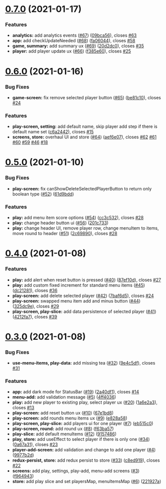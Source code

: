 # [0.7.0](https://github.com/anli/rna-scorebook/compare/0.6.0...0.7.0) (2021-01-17)


### Features

* **analytics:** add analytics events ([#67](https://github.com/anli/rna-scorebook/issues/67)) ([09bca56](https://github.com/anli/rna-scorebook/commit/09bca569685f630cd7dfe319ffc16c2949730b63)), closes [#63](https://github.com/anli/rna-scorebook/issues/63)
* **app:** add checkUpdateNeeded ([#68](https://github.com/anli/rna-scorebook/issues/68)) ([fa06044](https://github.com/anli/rna-scorebook/commit/fa06044367ad1e8e9adaa197ba0c3a555214a3fd)), closes [#58](https://github.com/anli/rna-scorebook/issues/58)
* **game, summary:** add summary ux ([#69](https://github.com/anli/rna-scorebook/issues/69)) ([20d2dc0](https://github.com/anli/rna-scorebook/commit/20d2dc05afad048f2da4371f64e74698860dc4f1)), closes [#35](https://github.com/anli/rna-scorebook/issues/35)
* **player:** add player update ux ([#66](https://github.com/anli/rna-scorebook/issues/66)) ([f385e60](https://github.com/anli/rna-scorebook/commit/f385e60f7ca3e74ff7d5bea9a17ac78ab7873fe4)), closes [#25](https://github.com/anli/rna-scorebook/issues/25)



# [0.6.0](https://github.com/anli/rna-scorebook/compare/0.5.0...0.6.0) (2021-01-16)

### Bug Fixes

- **game-screen:** fix remove selected player button ([#65](https://github.com/anli/rna-scorebook/issues/65)) ([be81c10](https://github.com/anli/rna-scorebook/commit/be81c1078ecc574be3a00efc56838f875694f3ed)), closes [#24](https://github.com/anli/rna-scorebook/issues/24)

### Features

- **play-screen, setting:** add default name, skip player add step if there is default name set ([c6a2442](https://github.com/anli/rna-scorebook/commit/c6a244245b065381da1d66cdab809877ab12a192)), closes [#15](https://github.com/anli/rna-scorebook/issues/15)
- **screens, store:** overhaul UI and store ([#64](https://github.com/anli/rna-scorebook/issues/64)) ([aef6e07](https://github.com/anli/rna-scorebook/commit/aef6e071bc478dd46e308ac82637378547223626)), closes [#62](https://github.com/anli/rna-scorebook/issues/62) [#61](https://github.com/anli/rna-scorebook/issues/61) [#60](https://github.com/anli/rna-scorebook/issues/60) [#59](https://github.com/anli/rna-scorebook/issues/59) [#46](https://github.com/anli/rna-scorebook/issues/46) [#18](https://github.com/anli/rna-scorebook/issues/18)

# [0.5.0](https://github.com/anli/rna-scorebook/compare/0.4.0...0.5.0) (2021-01-10)

### Bug Fixes

- **play-screen:** fix canShowDeleteSelectedPlayerButton to return only boolean type ([#52](https://github.com/anli/rna-scorebook/issues/52)) ([61d9bdd](https://github.com/anli/rna-scorebook/commit/61d9bddb7bd7a49d6ed72d2ace257fd10ace369a))

### Features

- **play:** add menu item score options ([#54](https://github.com/anli/rna-scorebook/issues/54)) ([cc3c532](https://github.com/anli/rna-scorebook/commit/cc3c53218072d3e9698672da51dbc1ac596ae674)), closes [#28](https://github.com/anli/rna-scorebook/issues/28)
- **play:** change header button ui ([#56](https://github.com/anli/rna-scorebook/issues/56)) ([201c733](https://github.com/anli/rna-scorebook/commit/201c7334690bf9a5833d670cd250e6515e45e4b7))
- **play:** change header UI, remove player row, change menuItem to items, move round to header ([#51](https://github.com/anli/rna-scorebook/issues/51)) ([2c69890](https://github.com/anli/rna-scorebook/commit/2c6989022f3acb81dc6f8879b886a41cb1e4fe82)), closes [#28](https://github.com/anli/rna-scorebook/issues/28)

# [0.4.0](https://github.com/anli/rna-scorebook/compare/0.3.0...0.4.0) (2021-01-08)

### Features

- **play:** add alert when reset button is pressed ([#40](https://github.com/anli/rna-scorebook/issues/40)) ([87ef10d](https://github.com/anli/rna-scorebook/commit/87ef10dcef08ec67696f4ec2ab4ae1194301e2e6)), closes [#27](https://github.com/anli/rna-scorebook/issues/27)
- **play:** add custom fixed increment for standard menu items ([#45](https://github.com/anli/rna-scorebook/issues/45)) ([dc21281](https://github.com/anli/rna-scorebook/commit/dc21281c74170fa79fad81fc5c9dcc36739bda24)), closes [#36](https://github.com/anli/rna-scorebook/issues/36)
- **play-screen:** add delete selected player ([#42](https://github.com/anli/rna-scorebook/issues/42)) ([7baf6d5](https://github.com/anli/rna-scorebook/commit/7baf6d5ac461e5cefc235224979c55954cca060c)), closes [#24](https://github.com/anli/rna-scorebook/issues/24)
- **play-screen:** swapped menu item add and minus button ([#44](https://github.com/anli/rna-scorebook/issues/44)) ([325dc9e](https://github.com/anli/rna-scorebook/commit/325dc9e83e6731ef283ad98f322cd02f50b5ea4c)), closes [#29](https://github.com/anli/rna-scorebook/issues/29)
- **play-screen, play-slice:** add data persistence of selected player ([#41](https://github.com/anli/rna-scorebook/issues/41)) ([4212fa7](https://github.com/anli/rna-scorebook/commit/4212fa701344f2d66a4225a2d789f5d847b52f49)), closes [#39](https://github.com/anli/rna-scorebook/issues/39)

# [0.3.0](https://github.com/anli/rna-scorebook/compare/f9649433be9bd66feb893942c6109f6b78ee71ae...0.3.0) (2021-01-08)

### Bug Fixes

- **use-menu-items, play-data:** add missing tea ([#32](https://github.com/anli/rna-scorebook/issues/32)) ([9e4c5df](https://github.com/anli/rna-scorebook/commit/9e4c5dfec179daaa29e1d1f630c5b0a3bf73753b)), closes [#31](https://github.com/anli/rna-scorebook/issues/31)

### Features

- **app:** add dark mode for StatusBar ([#19](https://github.com/anli/rna-scorebook/issues/19)) ([2a40df1](https://github.com/anli/rna-scorebook/commit/2a40df1c1e57a98aecc7e82f28e29f0a3be05f16)), closes [#14](https://github.com/anli/rna-scorebook/issues/14)
- **menu-add:** add validation message ([#5](https://github.com/anli/rna-scorebook/issues/5)) ([4ff4036](https://github.com/anli/rna-scorebook/commit/4ff403633fd5cc1634e1581f1f598ba4d3c805c0))
- **play:** add new player to existing play, select player ux ([#20](https://github.com/anli/rna-scorebook/issues/20)) ([1a6e2a3](https://github.com/anli/rna-scorebook/commit/1a6e2a31c07fee7116ba8b85e66b5fe8654ddc71)), closes [#13](https://github.com/anli/rna-scorebook/issues/13)
- **play-screen:** add reset button ux ([#10](https://github.com/anli/rna-scorebook/issues/10)) ([67e1bd8](https://github.com/anli/rna-scorebook/commit/67e1bd8250a96af05a7de6eb886d3cd73bcd6ac6))
- **play-screen:** add rounds menu items ux ([#9](https://github.com/anli/rna-scorebook/issues/9)) ([e828a58](https://github.com/anli/rna-scorebook/commit/e828a58a8e44a92273de0ea5967806f9d739f8e0))
- **play-screen, play-slice:** add players ui for one player ([#7](https://github.com/anli/rna-scorebook/issues/7)) ([eb515c0](https://github.com/anli/rna-scorebook/commit/eb515c056d8ac081dbdda3f08abb5414f2f4cb17))
- **play-screen, round:** add round ux ([#8](https://github.com/anli/rna-scorebook/issues/8)) ([f63ba57](https://github.com/anli/rna-scorebook/commit/f63ba57a2b9a851259826875345b97304f4d9a06))
- **play-slice:** add default menuItems ([#12](https://github.com/anli/rna-scorebook/issues/12)) ([9157486](https://github.com/anli/rna-scorebook/commit/915748668eb1fd23a9926fdbfffa56dd30b536e6))
- **play, store:** add useEffect to select player if there is only one ([#34](https://github.com/anli/rna-scorebook/issues/34)) ([0a67a31](https://github.com/anli/rna-scorebook/commit/0a67a31e190c4a7cc801d48584099773a9ba9125)), closes [#23](https://github.com/anli/rna-scorebook/issues/23)
- **player-add-screen:** add validation and change to add one player ([#4](https://github.com/anli/rna-scorebook/issues/4)) ([9977b2d](https://github.com/anli/rna-scorebook/commit/9977b2d22e1ea049069daa40421fca225ba28695))
- **redux-persist, store:** add redux persist to store ([#33](https://github.com/anli/rna-scorebook/issues/33)) ([c8ed919](https://github.com/anli/rna-scorebook/commit/c8ed919faa198a23da76107bb7196bc30c05b7a9)), closes [#22](https://github.com/anli/rna-scorebook/issues/22)
- **screens:** add play, settings, play-add, menu-add screens ([#3](https://github.com/anli/rna-scorebook/issues/3)) ([f964943](https://github.com/anli/rna-scorebook/commit/f9649433be9bd66feb893942c6109f6b78ee71ae))
- **store:** add play slice and set playersMap, menuItemsMap ([#6](https://github.com/anli/rna-scorebook/issues/6)) ([221927a](https://github.com/anli/rna-scorebook/commit/221927a80f2c55f4edcb78a1f47b895a78b4344c))
